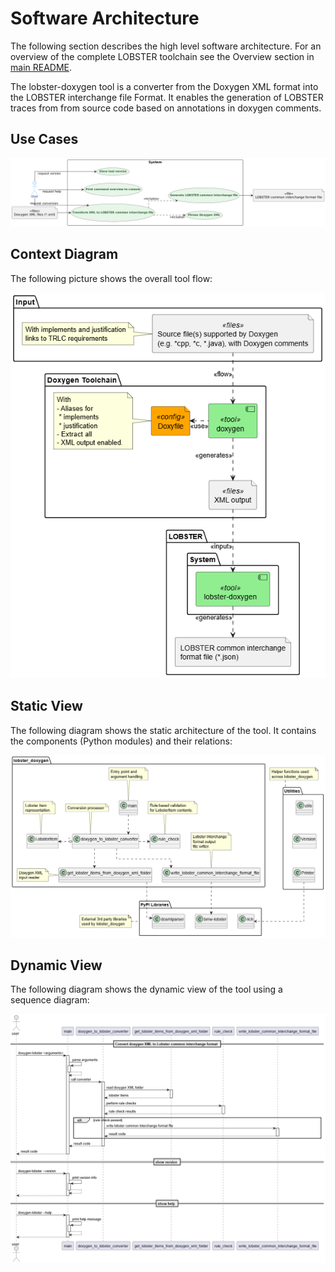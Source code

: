 # Software Architecture

The following section describes the high level software architecture.
For an overview of the complete LOBSTER toolchain see the Overview section in [main README](../README.md).

The lobster-doxygen tool is a converter from the Doxygen XML format into the LOBSTER interchange file Format. It enables the generation of LOBSTER traces from from source code based on annotations in doxygen comments.

## Use Cases

![use case diagram](./architecture/use_case.png)

## Context Diagram

The following picture shows the overall tool flow:

![context diagram](./architecture/context_diagram.png)

## Static View

The following diagram shows the static architecture of the tool. It contains the components (Python modules) and their relations:

![Class diagram](./architecture/class_diagram.png)

## Dynamic View

The following diagram shows the dynamic view of the tool using a sequence diagram:

![Sequence diagram](./architecture/sequence_diagram.png)
